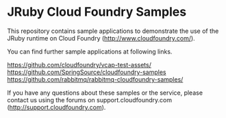 JRuby Cloud Foundry Samples
==============================

This repository contains sample applications to demonstrate the use of
the JRuby runtime on Cloud Foundry
(<http://www.cloudfoundry.com/>).

You can find further sample applications at following links.

<https://github.com/cloudfoundry/vcap-test-assets/>
<https://github.com/SpringSource/cloudfoundry-samples>
<https://github.com/rabbitmq/rabbitmq-cloudfoundry-samples/>

If you have any questions about these samples or the service, 
please contact us using the forums on support.cloudfoundry.com
(<http://support.cloudfoundry.com>).
